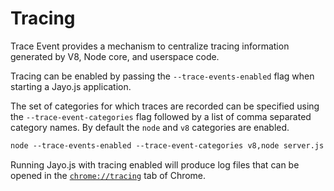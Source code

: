 # Tracing

Trace Event provides a mechanism to centralize tracing information generated by
V8, Node core, and userspace code.

Tracing can be enabled by passing the `--trace-events-enabled` flag when starting a
Jayo.js application.

The set of categories for which traces are recorded can be specified using the
`--trace-event-categories` flag followed by a list of comma separated category names.
By default the `node` and `v8` categories are enabled.

```txt
node --trace-events-enabled --trace-event-categories v8,node server.js
```

Running Jayo.js with tracing enabled will produce log files that can be opened
in the [`chrome://tracing`](https://www.chromium.org/developers/how-tos/trace-event-profiling-tool)
tab of Chrome.
